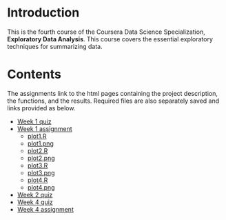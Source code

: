 # Introduction

This is the fourth course of the Coursera Data Science Specialization, **Exploratory Data Analysis**. This course covers the essential exploratory techniques for summarizing data.

# Contents

The assignments link to the html pages containing the project description, the functions, and the results. Required files are also separately saved and links provided as below.

- [Week 1 quiz]()
- [Week 1 assignment]()
	- [plot1.R]()
	- [plot1.png]()
	- [plot2.R]()
	- [plot2.png]()
	- [plot3.R]()
	- [plot3.png]()
	- [plot4.R]()
	- [plot4.png]()
- [Week 2 quiz]()
- [Week 4 quiz]()
- [Week 4 assignment]()
